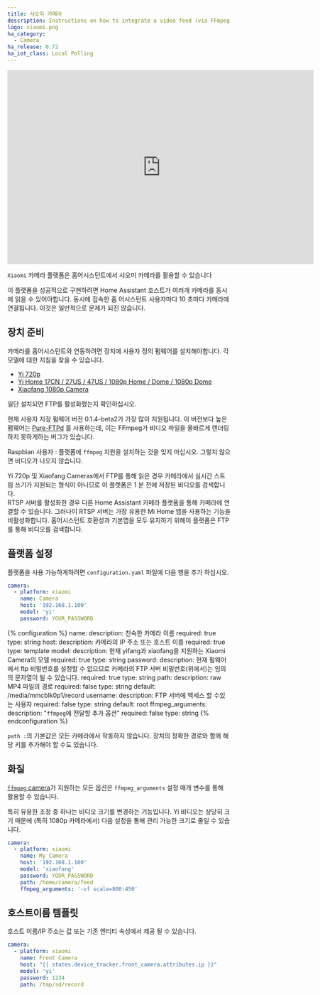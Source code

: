 ```yaml
---
title: 샤오미 카메라
description: Instructions on how to integrate a video feed (via FFmpeg) as a camera within Home Assistant.
logo: xiaomi.png
ha_category:
  - Camera
ha_release: 0.72
ha_iot_class: Local Polling
---
```


<iframe width="690" height="437" src="https://www.youtube.com/embed/OqUI1GHc4As" frameborder="0" allow="accelerometer; autoplay; encrypted-media; gyroscope; picture-in-picture" allowfullscreen></iframe>

`Xiaomi` 카메라 플랫폼은 홈어시스턴트에서 샤오미 카메라를 활용할 수 있습니다

이 플랫폼을 성공적으로 구현하려면 Home Assistant 호스트가 여러개 카메라를 동시에 읽을 수 있어야합니다. 동시에 접속한 홈 어시스턴트 사용자마다 10 초마다 카메라에 연결됩니다. 이것은 일반적으로 문제가 되진 않습니다. 

## 장치 준비

카메라를 홈어시스턴트와 연동하려면 장치에 사용자 정의 펌웨어를 설치해야합니다. 각 모델에 대한 지침을 찾을 수 있습니다.

* [Yi 720p](https://github.com/fritz-smh/yi-hack)
* [Yi Home 17CN / 27US / 47US / 1080p Home / Dome / 1080p Dome](https://github.com/shadow-1/yi-hack-v3)
* [Xiaofang 1080p Camera](https://github.com/samtap/fang-hacks)

일단 설치되면 FTP를 활성화했는지 확인하십시오.

<div class='note warning'>

현재 사용자 지정 펌웨어 버전 0.1.4-beta2가 가장 많이 지원됩니다. 이 버전보다 높은 펌웨어는 [Pure-FTPd](https://www.pureftpd.org/project/pure-ftpd) 를 사용하는데, 이는 FFmpeg가 비디오 파일을 올바르게 렌더링하지 못하게하는 버그가 있습니다.

</div>

<div class='note warning'>

Raspbian 사용자 : 플랫폼에 `ffmpeg` 지원을 설치하는 것을 잊지 마십시오. 그렇지 않으면 비디오가 나오지 않습니다.

</div>

<div class='note warning'>
Yi 720p 및 Xiaofang Cameras에서 FTP를 통해 읽은 경우 카메라에서 실시간 스트림 쓰기가 지원되는 형식이 아니므로 이 플랫폼은 1 분 전에 저장된 비디오를 검색합니다.
</div>

<div class='note warning'>
RTSP 서버를 활성화한 경우 다른 Home Assistant 카메라 플랫폼을 통해 카메라에 연결할 수 있습니다. 그러나이 RTSP 서버는 가장 유용한 Mi Home 앱을 사용하는 기능을 비활성화합니다. 홈어시스턴트 호환성과 기본앱을 모두 유지하기 위해이 플랫폼은 FTP를 통해 비디오를 검색합니다.
</div>

## 플랫폼 설정 

플랫폼을 사용 가능하게하려면 `configuration.yaml` 파일에 다음 행을 추가 하십시오.

```yaml
camera:
  - platform: xiaomi
    name: Camera
    host: '192.168.1.100'
    model: 'yi'
    password: YOUR_PASSWORD
```

{% configuration %}
name:
  description: 친숙한 카메라 이름
  required: true
  type: string
host:
  description: 카메라의 IP 주소 또는 호스트 이름
  required: true
  type: template
model:
  description: 현재 yifang과 xiaofang을 지원하는 Xiaomi Camera의 모델
  required: true
  type: string
password:
  description: 현재 펌웨어에서 ftp 비밀번호를 설정할 수 없으므로 카메라의 FTP 서버 비밀번호(위에서)는 임의의 문자열이 될 수 있습니다.
  required: true
  type: string
path:
  description: raw MP4 파일의 경로
  required: false
  type: string
  default: /media/mmcblk0p1/record
username:
  description: FTP 서버에 액세스 할 수있는 사용자
  required: false
  type: string
  default: root
ffmpeg_arguments:
  description: "`ffmpeg`에 전달할 추가 옵션"
  required: false
  type: string
{% endconfiguration %}

<div class='note'>

`path :`의 기본값은 모든 카메라에서 작동하지 않습니다. 장치의 정확한 경로와 함께 해당 키를 추가해야 할 수도 있습니다.

</div>

## 화질 

[`ffmpeg` camera](/integrations/camera.ffmpeg/)가 지원하는 모든 옵션은 `ffmpeg_arguments` 설정 매개 변수를 통해 활용할 수 있습니다.

특히 유용한 조정 중 하나는 비디오 크기를 변경하는 기능입니다.  Yi 비디오는 상당히 크기 때문에 (특히 1080p 카메라에서) 다음 설정을 통해 관리 가능한 크기로 줄일 수 있습니다.

```yaml
camera:
  - platform: xiaomi
    name: My Camera
    host: '192.168.1.100'
    model: 'xiaofang'
    password: YOUR_PASSWORD
    path: /home/camera/feed
    ffmpeg_arguments: '-vf scale=800:450'
```
## 호스트이름 템플릿

호스트 이름/IP 주소는 값 또는 기존 엔티티 속성에서 제공 될 수 있습니다.

```yaml
camera:
  - platform: xiaomi
    name: Front Camera
    host: "{{ states.device_tracker.front_camera.attributes.ip }}"
    model: 'yi'
    password: 1234
    path: /tmp/sd/record
```
